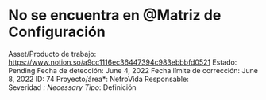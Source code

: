 # No se encuentra en @Matriz de Configuración

Asset/Producto de trabajo: https://www.notion.so/a9cc1116ec36447394c983ebbbfd0521 
Estado: Pending
Fecha de detección: June 4, 2022
Fecha límite de corrección: June 8, 2022
ID: 74
Proyecto/área*: NefroVida
Responsable:  
Severidad *: Necessary
Tipo*: Definición